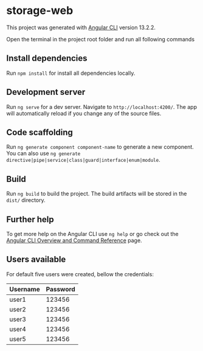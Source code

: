 # storage-web

This project was generated with [Angular CLI](https://github.com/angular/angular-cli) version 13.2.2.

Open the terminal in the project root folder and run all following commands

## Install dependencies

Run `npm install` for install all dependencies locally.

## Development server

Run `ng serve` for a dev server. Navigate to `http://localhost:4200/`. The app will automatically reload if you change any of the source files.

## Code scaffolding

Run `ng generate component component-name` to generate a new component. You can also use `ng generate directive|pipe|service|class|guard|interface|enum|module`.

## Build

Run `ng build` to build the project. The build artifacts will be stored in the `dist/` directory.

## Further help

To get more help on the Angular CLI use `ng help` or go check out the [Angular CLI Overview and Command Reference](https://angular.io/cli) page.

## Users available

For default five users were created, bellow the credentials:

| Username | Password |
|----------|----------|
| user1    | 123456   |
| user2    | 123456   |
| user3    | 123456   |
| user4    | 123456   |
| user5    | 123456   |

